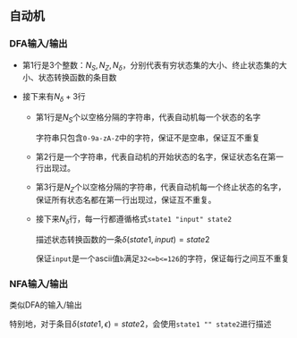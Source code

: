 ## 自动机

### DFA输入/输出

* 第1行是3个整数：$N_S, N_Z, N_{\delta}$，分别代表有穷状态集的大小、终止状态集的大小、状态转换函数的条目数

* 接下来有$N_{\delta}+3$行

    * 第1行是$N_S$个以空格分隔的字符串，代表自动机每一个状态的名字

        字符串只包含`0-9a-zA-Z`中的字符，保证不是空串，保证互不重复

    * 第2行是一个字符串，代表自动机的开始状态的名字，保证状态名在第一行出现过。

    * 第3行是$N_Z$个以空格分隔的字符串，代表自动机每一个终止状态的名字，保证所有状态名都在第一行出现过，保证互不重复。

    * 接下来$N_{\delta}$行，每一行都遵循格式`state1 "input" state2`

        描述状态转换函数的一条$\delta(state1, input) = state2$

        保证`input`是一个ascii值`b`满足`32<=b<=126`的字符，保证每行之间互不重复

### NFA输入/输出

类似DFA的输入/输出

特别地，对于条目$\delta(state1, \epsilon)=state2$，会使用`state1 "" state2`进行描述
